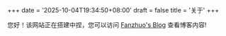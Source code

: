 +++
date = '2025-10-04T19:34:50+08:00'
draft = false
title = '关于'
+++

您好！该网站正在搭建中捏，您可以访问 [Fanzhuo's Blog](blog.fanzhuo.xyz) 查看博客内容!